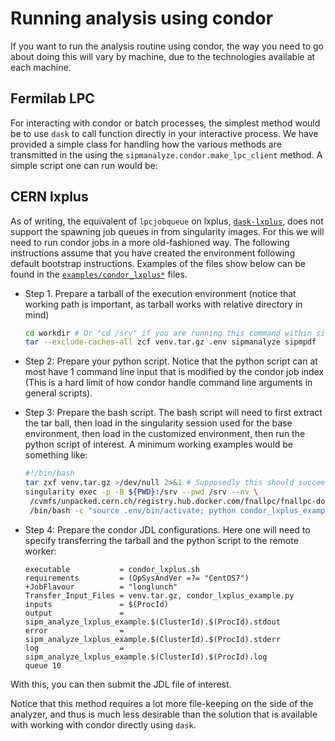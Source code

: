 # Running analysis using condor

If you want to run the analysis routine using condor, the way you need to go
about doing this will vary by machine, due to the technologies available at
each machine.

## Fermilab LPC

For interacting with condor or batch processes, the simplest method would be to
use `dask` to call function directly in your interactive process. We have
provided a simple class for handling how the various methods are transmitted in
the using the `sipmanalyze.condor.make_lpc_client` method. A simple script one
can run would be:


## CERN lxplus

As of writing, the equivalent of `lpcjobqueue` on lxplus,
[`dask-lxplus`][dask-lxplus], does not support the spawning job queues in from
singularity images. For this we will need to run condor jobs in a more
old-fashioned way. The following instructions assume that you have created the
environment following default bootstrap instructions. Examples of the files
show below can be found in the [`examples/condor_lxplus*`](../examples) files. 

- Step 1. Prepare a tarball of the execution environment (notice that working
  path is important, as tarball works with relative directory in mind)
  ```bash
  cd workdir # Or "cd /srv" if you are running this command within singularity
  tar --exclude-caches-all zcf venv.tar.gz .env sipmanalyze sipmpdf
  ```
- Step 2: Prepare your python script. Notice that the python script can at most
  have 1 command line input that is modified by the condor job index (This is a
  hard limit of how condor handle command line arguments in general scripts).

- Step 3: Prepare the bash script. The bash script will need to first extract
  the tar ball, then load in the singularity session used for the base
  environment, then load in the customized environment, then run the python
  script of interest. A minimum working examples would be something like:
  ```bash
  #!/bin/bash
  tar zxf venv.tar.gz >/dev/null 2>&1 # Supposedly this should succeed and should not cause errors
  singularity exec -p -B ${PWD}:/srv --pwd /srv --nv \
   /cvmfs/unpacked.cern.ch/registry.hub.docker.com/fnallpc/fnallpc-docker:tensorflow-2.12.0-gpu-singularity \
   /bin/bash -c "source .env/bin/activate; python condor_lxplus_example.py ${0}"
  ```

- Step 4: Prepare the condor JDL configurations. Here one will need to specify
  transferring the tarball and the python script to the remote worker:
  ```
  executable           = condor_lxplus.sh
  requirements         = (OpSysAndVer =?= "CentOS7")
  +JobFlavour          = "longlunch"
  Transfer_Input_Files = venv.tar.gz, condor_lxplus_example.py
  inputs               = $(ProcId)
  output               = sipm_analyze_lxplus_example.$(ClusterId).$(ProcId).stdout
  error                = sipm_analyze_lxplus_example.$(ClusterId).$(ProcId).stderr
  log                  = sipm_analyze_lxplus_example.$(ClusterId).$(ProcId).log
  queue 10
  ```

With this, you can then submit the JDL file of interest.

Notice that this method requires a lot more file-keeping on the side of the
analyzer, and thus is much less desirable than the solution that is available
with working with condor directly using `dask`.


[dask-lxplus]: https://github.com/cernops/dask-lxplus
